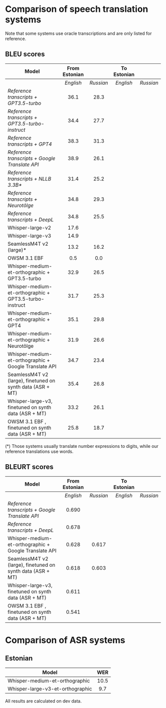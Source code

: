 # Comparison of speech translation systems

Note that some systems use oracle transcriptions and are only listed for reference.

## BLEU scores

| Model                                                  | From Estonian |           | To Estonian      ||
|--------------------------------------------------------|:-------------:|:---------:|:-------------:|:---------:|
|                                                        |   *English*   | *Russian* | *English*     | *Russian* |
| _Reference transcripts + GPT3.5-turbo_                 |     36.1      |   28.3    | |
| _Reference transcripts + GPT3.5-turbo-instruct_        |     34.4      |   27.7    | |
| _Reference transcripts + GPT4_                         |     38.3      |   31.3    | |
| _Reference transcripts + Google Translate API_         |     38.9      |   26.1    | |
| _Reference transcripts + NLLB 3.3B*_                   |     31.4      |   25.2    | |
| _Reference transcripts + Neurotõlge_                   |     34.8      |   29.3    | |
| _Reference transcripts + DeepL_                        |     34.8      |   25.5    | |
| Whisper-large-v2                                       |     17.6      |           |             |         |
| Whisper-large-v3                                       |     14.9      |           |             |         |
| SeamlessM4T v2 (large)*                                |     13.2      |   16.2    |             |         |
| OWSM 3.1 EBF                                           |      0.5      |   0.0         |  | |
| Whisper-medium-et-orthographic + GPT3.5-turbo          |     32.9      |   26.5    |      |
| Whisper-medium-et-orthographic + GPT3.5-turbo-instruct |     31.7      |   25.3    |      |
| Whisper-medium-et-orthographic + GPT4                  |     35.1      |   29.8    |      |
| Whisper-medium-et-orthographic + Neurotõlge            |     31.9      |   26.6    |      |
| Whisper-medium-et-orthographic + Google Translate API  |     34.7      |   23.4    |      |
| SeamlessM4T v2 (large), finetuned on synth data (ASR + MT) |     35.4      |   26.8    | |
| Whisper-large-v3, finetuned on synth data (ASR + MT)   |      33.2     |   26.1    | |
| OWSM 3.1 EBF , finetuned on synth data (ASR + MT)   |      25.8     | 18.7      | |


(*) Those systems usually translate number expressions to digits, while our reference translations use words.

## BLEURT scores

| Model                                                  | From Estonian |           | To Estonian      ||
|--------------------------------------------------------|:-------------:|:---------:|:-------------:|:---------:|
|                                                        |   *English*   | *Russian* | *English*     | *Russian* |
| _Reference transcripts + Google Translate API_         |     0.690      |       | |
| _Reference transcripts + DeepL_                        |     0.678      |       | |
| Whisper-medium-et-orthographic + Google Translate API  |     0.628      |  0.617     |      |
| SeamlessM4T v2 (large), finetuned on synth data (ASR + MT) |  0.618       |   0.603    | |
| Whisper-large-v3, finetuned on synth data (ASR + MT)   |   0.611        |      | |
| OWSM 3.1 EBF , finetuned on synth data (ASR + MT)   |     0.541      |       | |







# Comparison of ASR systems

## Estonian

| Model | WER |
|-------|:----------:|
|Whisper-medium-et-orthographic | 10.5 |
|Whisper-large-v3-et-orthographic | 9.7 |


All results are calculated on dev data.
